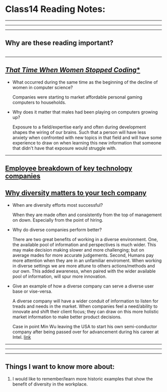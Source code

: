 # **Class14 Reading Notes:**
---
---
---
## Why are these reading important?

```

```

---

## [*That Time When Women Stopped Coding**](https://www.npr.org/sections/money/2014/10/21/357629765/when-women-stopped-coding)

* What occurred during the same time as the beginning of the decline of women in computer science?

  Companies were starting to market affordable personal gaming computers to households.
  

* Why does it matter that males had been playing on computers growing up?

  Exposure to a field/expertise early and often during development shapes the wiring of our brains. Such that a person will have less anxiety when confronted with new topics in that field and will have some experience to draw on when learning this new information that someone that didn't have that exposure would struggle with.

---

## [**Employee breakdown of key technology companies**](https://informationisbeautiful.net/visualizations/diversity-in-tech/)


## [**Why diversity matters to your tech company**](https://www.usatoday.com/story/tech/columnist/2015/07/21/why-diversity-matters-your-tech-company/30419871/)

* When are diversity efforts most successful?

  When they are made often and consistently from the top of management on down. Especially from the point of hiring.

* Why do diverse companies perform better?

  There are two great benefits of working in a diverse environment. One, the available pool of information and perspectives is much wider. This may make decision making slower and more challenging; but on average mades for more accurate judgements. Second, Humans pay more attention when they are in an unfamiliar enviroment. When working in diverse settings we are more attune to others actions/methods and our own. This added awareness, when paired with the wider available pool of information, will spur more innovation.

* Give an example of how a diverse company can serve a diverse user base or vise-versa.

  A diverse company will have a wider conduit of information to listen for treads and needs in the market. When companies feel a need/ability to innovate and shift their client focus; they can draw on this more holistic market information to make better product decisions.

  Case in point Min Wu leaving the USA to start his own semi-conductor company after being passed over for advancement during his career at Intel. [link](https://www.npr.org/2022/10/07/1127595393/taiwan-miracle-semiconductor-silicon-shield-china )

---
---
---
## **Things I want to know more about:**

1. I would like to remember/learn more historic examples that show the benefit of diversity in the workplace.

